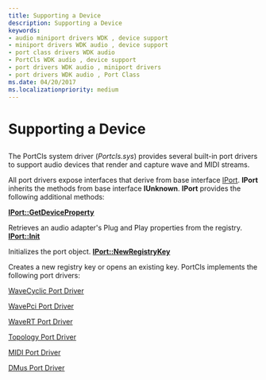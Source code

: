 ```yaml
---
title: Supporting a Device
description: Supporting a Device
keywords:
- audio miniport drivers WDK , device support
- miniport drivers WDK audio , device support
- port class drivers WDK audio
- PortCls WDK audio , device support
- port drivers WDK audio , miniport drivers
- port drivers WDK audio , Port Class
ms.date: 04/20/2017
ms.localizationpriority: medium
---
```


# Supporting a Device


## <span id="supporting_a_device"></span><span id="SUPPORTING_A_DEVICE"></span>


The PortCls system driver (*Portcls.sys*) provides several built-in port drivers to support audio devices that render and capture wave and MIDI streams.

All port drivers expose interfaces that derive from base interface [IPort](/windows-hardware/drivers/ddi/portcls/nn-portcls-iport). **IPort** inherits the methods from base interface **IUnknown**. **IPort** provides the following additional methods:

[**IPort::GetDeviceProperty**](/windows-hardware/drivers/ddi/portcls/nf-portcls-iport-getdeviceproperty)

Retrieves an audio adapter's Plug and Play properties from the registry.
[**IPort::Init**](/windows-hardware/drivers/ddi/portcls/nf-portcls-iport-init)

Initializes the port object.
[**IPort::NewRegistryKey**](/windows-hardware/drivers/ddi/portcls/nf-portcls-iport-newregistrykey)

Creates a new registry key or opens an existing key.
PortCls implements the following port drivers:

[WaveCyclic Port Driver](wavecyclic-port-driver.md)

[WavePci Port Driver](wavepci-port-driver.md)

[WaveRT Port Driver](wavert-port-driver.md)

[Topology Port Driver](topology-port-driver.md)

[MIDI Port Driver](midi-port-driver.md)

[DMus Port Driver](dmus-port-driver.md)

 

